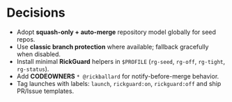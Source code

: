 # Decisions

- Adopt **squash-only + auto-merge** repository model globally for seed repos.
- Use **classic branch protection** where available; fallback gracefully when disabled.
- Install minimal **RickGuard** helpers in `$PROFILE` (`rg-seed`, `rg-off`, `rg-tight`, `rg-status`).
- Add **CODEOWNERS** `* @rickballard` for notify-before-merge behavior.
- Tag launches with labels: `launch`, `rickguard:on`, `rickguard:off` and ship PR/Issue templates.

